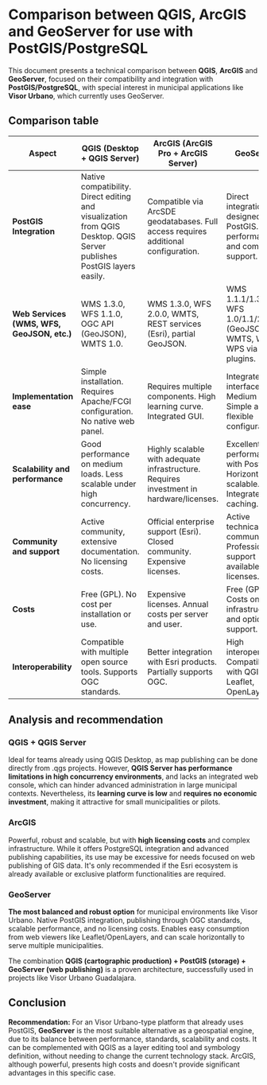 # Comparison between QGIS, ArcGIS and GeoServer for use with PostGIS/PostgreSQL

This document presents a technical comparison between **QGIS**, **ArcGIS** and **GeoServer**, focused on their compatibility and integration with **PostGIS/PostgreSQL**, with special interest in municipal applications like **Visor Urbano**, which currently uses GeoServer.

## Comparison table

| **Aspect**                                 | **QGIS (Desktop + QGIS Server)**                                                                                       | **ArcGIS (ArcGIS Pro + ArcGIS Server)**                                                 | **GeoServer**                                                                    |
| ------------------------------------------ | ---------------------------------------------------------------------------------------------------------------------- | --------------------------------------------------------------------------------------- | -------------------------------------------------------------------------------- |
| **PostGIS Integration**                    | Native compatibility. Direct editing and visualization from QGIS Desktop. QGIS Server publishes PostGIS layers easily. | Compatible via ArcSDE geodatabases. Full access requires additional configuration.      | Direct integration, designed for PostGIS. High performance and complete support. |
| **Web Services (WMS, WFS, GeoJSON, etc.)** | WMS 1.3.0, WFS 1.1.0, OGC API (GeoJSON), WMTS 1.0.                                                                     | WMS 1.3.0, WFS 2.0.0, WMTS, REST services (Esri), partial GeoJSON.                      | WMS 1.1.1/1.3.0, WFS 1.0/1.1/2.0 (GeoJSON), WMTS, WCS. WPS via plugins.          |
| **Implementation ease**                    | Simple installation. Requires Apache/FCGI configuration. No native web panel.                                          | Requires multiple components. High learning curve. Integrated GUI.                      | Integrated web interface. Medium curve. Simple and flexible configuration.       |
| **Scalability and performance**            | Good performance on medium loads. Less scalable under high concurrency.                                                | Highly scalable with adequate infrastructure. Requires investment in hardware/licenses. | Excellent performance with PostGIS. Horizontally scalable. Integrated caching.   |
| **Community and support**                  | Active community, extensive documentation. No licensing costs.                                                         | Official enterprise support (Esri). Closed community. Expensive licenses.               | Active technical community. Professional support available. No licenses.         |
| **Costs**                                  | Free (GPL). No cost per installation or use.                                                                           | Expensive licenses. Annual costs per server and user.                                   | Free (GPL). Costs only for infrastructure and optional support.                  |
| **Interoperability**                       | Compatible with multiple open source tools. Supports OGC standards.                                                    | Better integration with Esri products. Partially supports OGC.                          | High interoperability. Compatible with QGIS, Leaflet, OpenLayers.                |

## Analysis and recommendation

### QGIS + QGIS Server

Ideal for teams already using QGIS Desktop, as map publishing can be done directly from .qgs projects. However, **QGIS Server has performance limitations in high concurrency environments**, and lacks an integrated web console, which can hinder advanced administration in large municipal contexts. Nevertheless, its **learning curve is low** and **requires no economic investment**, making it attractive for small municipalities or pilots.

### ArcGIS

Powerful, robust and scalable, but with **high licensing costs** and complex infrastructure. While it offers PostgreSQL integration and advanced publishing capabilities, its use may be excessive for needs focused on web publishing of GIS data. It's only recommended if the Esri ecosystem is already available or exclusive platform functionalities are required.

### GeoServer

**The most balanced and robust option** for municipal environments like Visor Urbano. Native PostGIS integration, publishing through OGC standards, scalable performance, and no licensing costs. Enables easy consumption from web viewers like Leaflet/OpenLayers, and can scale horizontally to serve multiple municipalities.

The combination **QGIS (cartographic production) + PostGIS (storage) + GeoServer (web publishing)** is a proven architecture, successfully used in projects like Visor Urbano Guadalajara.

## Conclusion

**Recommendation:** For an Visor Urbano-type platform that already uses PostGIS, **GeoServer** is the most suitable alternative as a geospatial engine, due to its balance between performance, standards, scalability and costs. It can be complemented with QGIS as a layer editing tool and symbology definition, without needing to change the current technology stack. ArcGIS, although powerful, presents high costs and doesn't provide significant advantages in this specific case.

